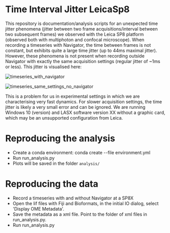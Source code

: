 # Time Interval Jitter LeicaSp8

This repository is documentation/analysis scripts for an unexpected time jitter phenomena (jitter between two frame acquisitions/interval between two subsequent frames) we observed with the Leica SP8 platform (observed both with multiphoton and confocal microscope). When recording a timeseries with Navigator, the time between frames is not constant, but exhibits quite a large time jitter (up to 44ms maximal jitter). However, these phenomena is not present when recording outside Navigator with exactly the same acquisition settings (regular jitter of ~1ms or less). This jitter is visualised here:

![timeseries_with_navigator](https://github.com/JoeGreiner/TimeJitterLeicaSp8/assets/24453528/cb76c193-8531-4013-bb56-c33843ab4fb8)

![timeseries_same_settings_no_navigator](https://github.com/JoeGreiner/TimeJitterLeicaSp8/assets/24453528/2ab60260-a0eb-4d1a-9632-813f6605580b)

This is a problem for us in experimental settings in which we are characterising very fast dynamics. For slower acquisition settings, the time jitter is likely a very small error and can be ignored. We are running Windows 10 (version) and LASX software version XX without a graphic card, which may be an unsupported configuration from Leica. 

# Reproducing the analysis
* Create a conda environment: conda create --file environment.yml
* Run run_analysis.py
* Plots will be saved in the folder `analysis/`

# Reproducing the data
* Record a timeseries with and without Navigator at a SP8X 
* Open the lif files with Fiji and Bioformats, in the initial IO dialog, select 'Display OME Metadata'.
* Save the metadata as a xml file. Point to the folder of xml files in run_analysis.py.
* Run run_analysis.py

